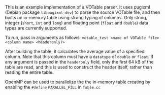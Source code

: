 This is an example implementation of a VOTable parser. It uses pugixml (Debian package `libpugixml-dev`) to parse the source VOTable file, and then builts an in-memory table using strong typing of columns. Only string, integer (`short`, `int` and `long`) and floating point (`float` and `double`) data types are currently supported. 

To run, pass in arguments as follows:
`votable_test <name of VOTable file> <column name> <headeronly?>`


After building the table, it calculates the average value of a specified column. Note that this column must have a `datatype` of `double` or `float`. If any argument is passed in the `headeronly` field, only the first 64 kB of the table are read, and this is used to construct the header itself, rather than reading the entire table.

OpenMP can be used to parallelize the the in-memory table creating by enabling the `#define` `PARALLEL_FILL` in `Table.cc`